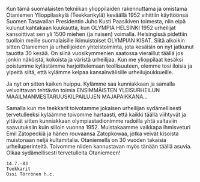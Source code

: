 Kun tämä suomalaisten tekniikan ylioppilaiden rakennuttama ja omistama Otaniemen Ylioppilaskylä (Teekkarikylä) 
keväällä 1952 vihittiin käyttöönsä Suomen Tasavallan Presidentin Juho Kusti Paasikiven toimesta, niin eipä kulunut 
kahtakaan kuukautta, kun OLYMPIA HELSINKI 1952 urheilijat kansoittivat sen yli 1500 miehen (ja naisen) voimalla. 
Helsingissä pidettiin tuolloin meille suomalaisille ikimuistoiset OLYMPIAN KISAT. Siitä alkoikin sitten Otaniemen ja 
urheilijoiden yhteistoiminta, jota kesäisin on nyt jatkunut tauotta 30 kesää. On siinä vuosikymmenien saatossa vieraillut 
täällä jos jonkin näköistä, kokoista ja väristä urheilijaa. Kun me ylioppilaat kesäksi poistumme kylästämme 
harjoittelemaan teollisuuteen, olemme tosi iloisia ja ylpeitä siitä, että kylämme kelpaa kansainvälisille 
urheilujoukkueille. 


Ja nyt on sitten kaiken huippu. Kylämme saa kunniakkaan ja samalla velvoittavan tehtävän toimia ENSIMMÄISTEN 
YLEISURHEILUN MAAILMANMESTARUUSKILPAILUJEN MAJAPAIKKANA... 


Samalla kun me teekkarit toivotamme jokaisen urheilijan sydämellisesti tervetulleeksi kyläämme toivomme hartaasti, 
että kaikki täällä viihtyvät ja yltävät sitten kunniakkaan olympiastadionimme radoilla yhtä valtaviin saavutuksiin kuin 
silloin vuonna 1952. Muistakaamme vaikkapa ihmisveturi Emil Zatopeckiä ja hänen rouvaansa Zatopkowaa, jotka 
veivät kisoista muistonaan neljä kultamitalia. Otaniemellä on 30 vuoden takaisia urheiluperinteitä. Toivomme niiden 
kannustavan myös tänään täällä asuvia. Olkaa sydämellisesti tervetulleita Otaniemeen! 


    14.7.-83
    Teekkarit 
    Ossi Törrönen h.c.